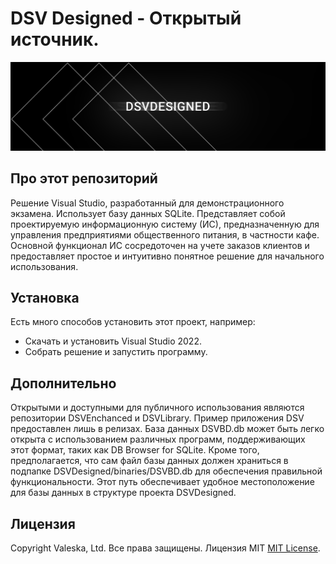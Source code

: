 # DSV Designed - Открытый источник.

<p align="center"><img src="DSVSplash.png" width="1024"></p>

## Про этот репозиторий

Решение Visual Studio, разработанный для демонстрационного экзамена. Использует базу данных SQLite. Представляет собой проектируемую информационную систему (ИС), предназначенную для управления предприятиями общественного питания, в частности кафе. Основной функционал ИС сосредоточен на учете заказов клиентов и предоставляет простое и интуитивно понятное решение для начального использования.

## Установка

Есть много способов установить этот проект, например:

* Скачать и установить Visual Studio 2022.
* Собрать решение и запустить программу.

## Дополнительно

Открытыми и доступными для публичного использования являются репозитории DSVEnchanced и DSVLibrary. Пример приложения DSV предоставлен лишь в релизах. База данных DSVBD.db может быть легко открыта с использованием различных программ, поддерживающих этот формат, таких как DB Browser for SQLite. Кроме того, предполагается, что сам файл базы данных должен храниться в подпапке DSVDesigned/binaries/DSVBD.db для обеспечения правильной функциональности. Этот путь обеспечивает удобное местоположение для базы данных в структуре проекта DSVDesigned.

## Лицензия

Copyright Valeska, Ltd. Все права защищены.
Лицензия MIT [MIT License](LICENSE).